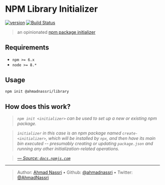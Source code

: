 # NPM Library Initializer

[![version][npm-image]][npm-url] [![Build Status][circle-image]][circle-url]

> an opinionated [npm package initializer][npm/init]

## Requirements

- `npm >= 6.x`
- `node >= 8.*`

## Usage

```bash
npm init @ahmadnassri/library
```

## How does this work?

> _`npm init <initializer>` can be used to set up a new or existing npm package._

> _`initializer` in this case is an npm package named `create-<initializer>`, which will be installed by `npx`, and then have its main bin executed -- presumably creating or updating `package.json` and running any other initialization-related operations._

> _[&mdash; Source: `docs.npmjs.com`][npm/init]_

---
> Author: [Ahmad Nassri](https://www.ahmadnassri.com/) &bull; 
> Github: [@ahmadnassri](https://github.com/ahmadnassri) &bull; 
> Twitter: [@AhmadNassri](https://twitter.com/AhmadNassri)

[circle-url]: https://circleci.com/gh/ahmadnassri/create-library
[circle-image]: https://img.shields.io/circleci/project/github/ahmadnassri/create-library/master.svg?style=for-the-badge&logo=circleci

[npm-url]: https://www.npmjs.com/package/@ahmadnassri/create-library
[npm-image]: https://img.shields.io/npm/v/@ahmadnassri/create-library.svg?style=for-the-badge&logo=npm

[npm/init]: https://docs.npmjs.com/cli/init#description
